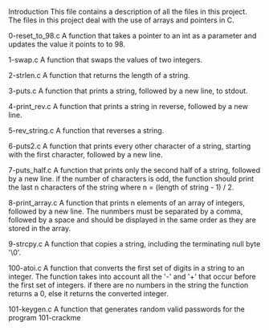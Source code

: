 Introduction
This file contains a description of all the files in this project. The files in this project deal with the use of arrays and pointers in C.

0-reset_to_98.c
A function that takes a pointer to an int as a parameter and updates the value it points to to 98.

1-swap.c
A function that swaps the values of two integers.

2-strlen.c
A function that returns the length of a string.

3-puts.c
A function that prints a string, followed by a new line, to stdout.

4-print_rev.c
A function that prints a string in reverse, followed by a new line.

5-rev_string.c
A function that reverses a string.

6-puts2.c
A function that prints every other character of a string, starting with the first character, followed by a new line.

7-puts_half.c
A function that prints only the second half of a string, followed by a new line. if the number of characters is odd, the function should print the last n characters of the string where n = (length of string - 1) / 2.

8-print_array.c
A function that prints n elements of an array of integers, followed by a new line. The nunmbers must be separated by a comma, followed by a space and should be displayed in the same order as they are stored in the array.

9-strcpy.c
A function that copies a string, including the terminating null byte '\0'.

100-atoi.c
A function that converts the first set of digits in a string to an integer. The function takes into account all the '-' and '+' that occur before the first set of integers. if there are no numbers in the string the function returns a 0, else it returns the converted integer.

101-keygen.c
A function that generates random valid passwords for the program 101-crackme
